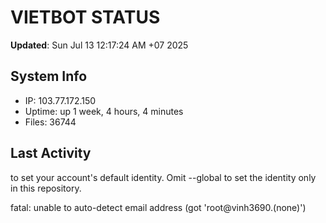 # VIETBOT STATUS
**Updated**: Sun Jul 13 12:17:24 AM +07 2025

## System Info
- IP: 103.77.172.150
- Uptime: up 1 week, 4 hours, 4 minutes
- Files: 36744

## Last Activity

to set your account's default identity.
Omit --global to set the identity only in this repository.

fatal: unable to auto-detect email address (got 'root@vinh3690.(none)')

